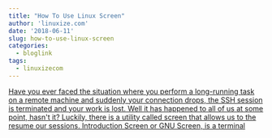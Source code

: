 ```yaml
---
title: "How To Use Linux Screen"
author: 'linuxize.com'
date: '2018-06-11'
slug: how-to-use-linux-screen
categories:
  - bloglink
tags:
  - linuxizecom
---
```


[Have you ever faced the situation where you perform a long-running task on a remote machine and suddenly your connection drops, the SSH session is terminated and your work is lost. Well it has happened to all of us at some point, hasn't it? Luckily, there is a utility called screen that allows us to the resume our sessions. Introduction Screen or GNU Screen, is a terminal<i class="fas fa-external-link-alt"></i>](https://linuxize.com/post/how-to-use-linux-screen/)

